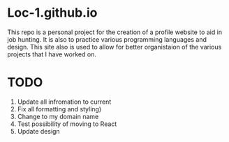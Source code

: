 # Loc-1.github.io
This repo is a personal project for the creation of a profile website to aid in job hunting. It is also to practice various programming languages and design. This site also is used to allow for better organistaion of the various projects that I have worked on.

# TODO
1. Update all infromation to current 
2. Fix all formatting and styling)
3. Change to my domain name
4. Test possibility of moving to React
5. Update design

